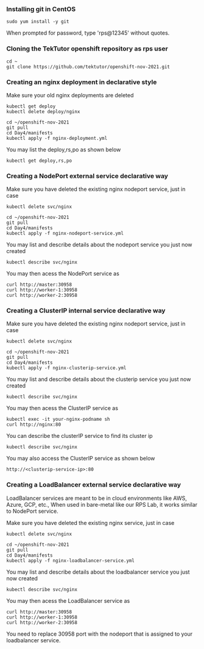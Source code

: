 ### Installing git in CentOS
```
sudo yum install -y git
```
When prompted for password, type 'rps@12345' without quotes.

### Cloning the TekTutor openshift repository as rps user
```
cd ~
git clone https://github.com/tektutor/openshift-nov-2021.git
```

### Creating an nginx deployment in declarative style

Make sure your old nginx deployments are deleted
```
kubectl get deploy
kubectl delete deploy/nginx
```

```
cd ~/openshift-nov-2021
git pull
cd Day4/manifests
kubectl apply -f nginx-deployment.yml
```
You may list the deploy,rs,po as shown below
```
kubectl get deploy,rs,po
```

### Creating a NodePort external service declarative way
Make sure you have deleted the existing nginx nodeport service, just in case 
```
kubectl delete svc/nginx
```

```
cd ~/openshift-nov-2021
git pull
cd Day4/manifests
kubectl apply -f nginx-nodeport-service.yml
```
You may list and describe details about the nodeport service you just now created
```
kubectl describe svc/nginx
```
You may then acess the NodePort service as
```
curl http://master:30958
curl http://worker-1:30958
curl http://worker-2:30958
```

### Creating a ClusterIP internal service declarative way
Make sure you have deleted the existing nginx nodeport service, just in case 
```
kubectl delete svc/nginx
```

```
cd ~/openshift-nov-2021
git pull
cd Day4/manifests
kubectl apply -f nginx-clusterip-service.yml
```
You may list and describe details about the clusterip service you just now created
```
kubectl describe svc/nginx
```
You may then acess the ClusterIP service as
```
kubectl exec -it your-nginx-podname sh
curl http://nginx:80
```

You can describe the clusterIP service to find its cluster ip
```
kubectl describe svc/nginx
```

You may also access the ClusterIP service as shown below
```
http://<clusterip-service-ip>:80
```

### Creating a LoadBalancer external service declarative way
LoadBalancer services are meant to be in cloud environments like AWS, Azure, GCP, etc., When used in bare-metal like our RPS Lab, it works similar to NodePort service.

Make sure you have deleted the existing nginx service, just in case 
```
kubectl delete svc/nginx
```

```
cd ~/openshift-nov-2021
git pull
cd Day4/manifests
kubectl apply -f nginx-loadbalancer-service.yml
```
You may list and describe details about the loadbalancer service you just now created
```
kubectl describe svc/nginx
```
You may then acess the LoadBalancer service as
```
curl http://master:30958
curl http://worker-1:30958
curl http://worker-2:30958
```
You need to replace 30958 port with the nodeport that is assigned to your loadbalancer service.
